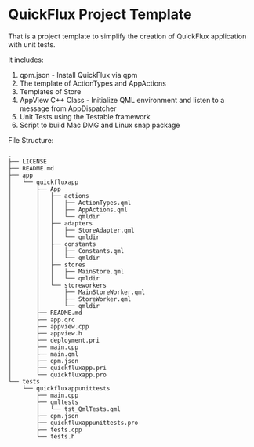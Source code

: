 QuickFlux Project Template
==========================

That is a project template to simplify the creation of QuickFlux application with unit tests.

It includes:

1. qpm.json - Install QuickFlux via qpm
2. The template of ActionTypes and AppActions
3. Templates of Store
4. AppView C++ Class - Initialize QML environment and listen to a message from AppDispatcher
5. Unit Tests  using the Testable framework
6. Script to build Mac DMG and Linux snap package

File Structure:

```
.
├── LICENSE
├── README.md
├── app
│   └── quickfluxapp
│       ├── App
│       │   ├── actions
│       │   │   ├── ActionTypes.qml
│       │   │   ├── AppActions.qml
│       │   │   └── qmldir
│       │   ├── adapters
│       │   │   ├── StoreAdapter.qml
│       │   │   └── qmldir
│       │   ├── constants
│       │   │   ├── Constants.qml
│       │   │   └── qmldir
│       │   ├── stores
│       │   │   ├── MainStore.qml
│       │   │   └── qmldir
│       │   └── storeworkers
│       │       ├── MainStoreWorker.qml
│       │       ├── StoreWorker.qml
│       │       └── qmldir
│       ├── README.md
│       ├── app.qrc
│       ├── appview.cpp
│       ├── appview.h
│       ├── deployment.pri
│       ├── main.cpp
│       ├── main.qml
│       ├── qpm.json
│       ├── quickfluxapp.pri
│       └── quickfluxapp.pro
└── tests
    └── quickfluxappunittests
        ├── main.cpp
        ├── qmltests
        │   └── tst_QmlTests.qml
        ├── qpm.json
        ├── quickfluxappunittests.pro
        ├── tests.cpp
        └── tests.h

```
